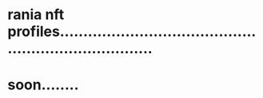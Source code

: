 # rania nft profiles.........................................................................
# soon........
